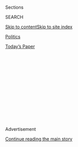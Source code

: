 <div id="app">

<div>

<div>

<div>

<div class="NYTAppHideMasthead css-1q2w90k e1suatyy0">

<div class="section css-ui9rw0 e1suatyy2">

<div class="css-eph4ug er09x8g0">

<div class="css-6n7j50">

</div>

<span class="css-1dv1kvn">Sections</span>

<div class="css-10488qs">

<span class="css-1dv1kvn">SEARCH</span>

</div>

[Skip to content](#site-content)[Skip to site
index](#site-index)

</div>

<div id="masthead-section-label" class="css-1wr3we4 eaxe0e00">

[Politics](https://www.nytimes.com/section/politics)

</div>

<div class="css-10698na e1huz5gh0">

</div>

</div>

<div id="masthead-bar-one" class="section hasLinks css-15hmgas e1csuq9d3">

<div class="css-uqyvli e1csuq9d0">

</div>

<div class="css-1uqjmks e1csuq9d1">

</div>

<div class="css-9e9ivx">

[](https://myaccount.nytimes.com/auth/login?response_type=cookie&client_id=vi)

</div>

<div class="css-1bvtpon e1csuq9d2">

[Today’s
Paper](https://www.nytimes.com/section/todayspaper)

</div>

</div>

</div>

</div>

<div data-aria-hidden="false">

<div id="site-content" data-role="main">

<div>

<div class="css-1aor85t" style="opacity:0.000000001;z-index:-1;visibility:hidden">

<div class="css-1hqnpie">

<div class="css-epjblv">

<span class="css-17xtcya">[Politics](/section/politics)</span><span class="css-x15j1o">|</span><span class="css-fwqvlz">Investigating
Donald Trump, F.B.I. Sees No Clear Link to
Russia</span>

</div>

<div class="css-k008qs">

<div class="css-1iwv8en">

<span class="css-18z7m18"></span>

<div>

</div>

</div>

<span class="css-1n6z4y">https://nyti.ms/2dWIfBL</span>

<div class="css-1705lsu">

<div class="css-4xjgmj">

<div class="css-4skfbu" data-role="toolbar" data-aria-label="Social Media Share buttons, Save button, and Comments Panel with current comment count" data-testid="share-tools">

  - 
  - 
  - 
  - 
    
    <div class="css-6n7j50">
    
    </div>

  - 

</div>

</div>

</div>

</div>

</div>

</div>

<div class="css-13pd83m">

</div>

<div id="top-wrapper" class="css-1sy8kpn">

<div id="top-slug" class="css-l9onyx">

Advertisement

</div>

[Continue reading the main
story](#after-top)

<div class="ad top-wrapper" style="text-align:center;height:100%;display:block;min-height:250px">

<div id="top" class="place-ad" data-position="top" data-size-key="top">

</div>

</div>

<div id="after-top">

</div>

</div>

<div id="sponsor-wrapper" class="css-1hyfx7x">

<div id="sponsor-slug" class="css-19vbshk">

Supported by

</div>

[Continue reading the main
story](#after-sponsor)

<div id="sponsor" class="ad sponsor-wrapper" style="text-align:center;height:100%;display:block">

</div>

<div id="after-sponsor">

</div>

</div>

<div class="css-1vkm6nb ehdk2mb0">

# Investigating Donald Trump, F.B.I. Sees No Clear Link to Russia

</div>

<div class="css-79elbk" data-testid="photoviewer-wrapper">

<div class="css-z3e15g" data-testid="photoviewer-wrapper-hidden">

</div>

<div class="css-1a48zt4 ehw59r15" data-testid="photoviewer-children">

![<span class="css-16f3y1r e13ogyst0" data-aria-hidden="true">President
Vladimir V. Putin of Russia after a meeting in October about Ukraine and
Syria.</span><span class="css-cnj6d5 e1z0qqy90" itemprop="copyrightHolder"><span class="css-1ly73wi e1tej78p0">Credit...</span><span><span>Klaus-Dietmar
Gabbert/European Pressphoto
Agency</span></span></span>](https://static01.nyt.com/images/2016/11/01/us/01russiaelect/01russiaelect-articleInline.jpg?quality=75&auto=webp&disable=upscale)

</div>

</div>

<div class="css-xt80pu e12qa4dv0">

<div class="css-18e8msd">

<div class="css-vp77d3 epjyd6m0">

<div class="css-1baulvz">

By [<span class="css-1baulvz" itemprop="name">Eric
Lichtblau</span>](https://www.nytimes.com/by/eric-lichtblau) and
[<span class="css-1baulvz last-byline" itemprop="name">Steven Lee
Myers</span>](https://www.nytimes.com/by/steven-lee-myers)

</div>

</div>

  - Oct. 31,
    2016

  - 
    
    <div class="css-4xjgmj">
    
    <div class="css-d8bdto" data-role="toolbar" data-aria-label="Social Media Share buttons, Save button, and Comments Panel with current comment count" data-testid="share-tools">
    
      - 
      - 
      - 
      - 
        
        <div class="css-6n7j50">
        
        </div>
    
      - 
    
    </div>
    
    </div>

</div>

</div>

<div class="section meteredContent css-1r7ky0e" name="articleBody" itemprop="articleBody">

<div class="css-1fanzo5 StoryBodyCompanionColumn">

<div class="css-53u6y8">

WASHINGTON — For much of the summer, the F.B.I. pursued a widening
investigation into a Russian role in the American presidential campaign.
Agents scrutinized advisers close to Donald J. Trump, looked for
financial connections with Russian financial figures, searched for those
involved in hacking the computers of Democrats, and even chased a lead —
which they ultimately came to doubt — about a possible secret channel of
email communication from the Trump Organization to a Russian bank.

Law enforcement officials say that none of the investigations so far
have found any conclusive or direct link between [Mr.
Trump](https://www.nytimes.com/2020/07/01/us/politics/trump-putin-russia-taliban-bounty.html)
and the Russian government. And even the hacking into Democratic emails,
F.B.I. and intelligence officials now believe, was aimed at disrupting
the presidential election rather than electing Mr. Trump.

Hillary Clinton’s supporters, angry over what they regard as a lack of
scrutiny of Mr. Trump by law enforcement officials, pushed for these
investigations. In recent days they have also demanded that James B.
Comey, the director of the F.B.I., discuss them publicly, as he did last
week when he announced that a [new batch of
emails](http://www.nytimes.com/2016/10/29/us/politics/fbi-hillary-clinton-email.html)
possibly connected to Mrs. Clinton had been discovered.

Supporters of Mrs. Clinton have argued that Mr. Trump’s evident affinity
for Russia’s president, Vladimir V. Putin — Mr. Trump has called him a
great leader and echoed his policies toward NATO, Ukraine and the war in
Syria — and the hacks of leading Democrats like John D. Podesta, the
chairman of the Clinton campaign, are clear indications that Russia has
taken sides in the presidential race and that voters should know what
the F.B.I. has found.

</div>

</div>

<div class="css-1fanzo5 StoryBodyCompanionColumn">

<div class="css-53u6y8">

The F.B.I.’s inquiries into Russia’s possible role continue, as does the
investigation into the emails involving Mrs. Clinton’s top aide, Huma
Abedin, on a computer she shared with her estranged husband, Anthony D.
Weiner. Mrs. Clinton’s supporters argue that voters have as much right
to know what the F.B.I. has found in Mr. Trump’s case, even if the
findings are not yet conclusive.

“You do not hear the director talking about any other investigation he
is involved in,” Representative Gregory W. Meeks, Democrat of New York,
said after Mr. Comey’s letter to Congress was made public. “Is he
investigating the Trump Foundation? Is he looking into the Russians
hacking into all of our emails? Is he looking into and deciding what is
going on with regards to other allegations of the Trump Organization?”

Mr. Comey would not even confirm the existence of any investigation of
Mr. Trump’s aides when asked during an appearance in September before
Congress. In the Obama administration’s internal deliberations over
identifying the Russians as the source of the hacks, Mr. Comey also
argued against doing so and succeeded in keeping the F.B.I.’s imprimatur
off the formal findings, a law enforcement official said. His stance was
first reported by CNBC.

Senator Harry Reid of Nevada, the minority leader, responded angrily on
Sunday with a letter accusing the F.B.I. of not being forthcoming about
Mr. Trump’s alleged ties with Moscow.

“It has become clear that you possess explosive information about close
ties and coordination between Donald Trump, his top advisers, and the
Russian government — a foreign interest openly hostile to the United
States, which Trump praises at every opportunity,” Mr. Reid wrote. “The
public has a right to know this information.”

</div>

</div>

<div class="css-1fanzo5 StoryBodyCompanionColumn">

<div class="css-53u6y8">

F.B.I. officials declined to comment on Monday. Intelligence officials
have said in interviews over the last six weeks that apparent
connections between some of Mr. Trump’s aides and Moscow originally
compelled them to open a broad investigation into possible links between
the Russian government and the Republican presidential candidate. Still,
they have said that Mr. Trump himself has not become a target. And no
evidence has emerged that would link him or anyone else in his business
or political circle directly to Russia’s election operations.

At least one part of the investigation has involved Paul Manafort, Mr.
Trump’s campaign chairman for much of the year. Mr. Manafort, a veteran
Republican political strategist, has had extensive business ties in
Russia and other former Soviet states, especially Ukraine, where he
served as an adviser to that country’s ousted president, Viktor F.
Yanukovych.

But the focus in that case was on Mr. Manafort’s ties with a
kleptocratic government in Ukraine — and whether he had declared the
income in the United States — and not necessarily on any Russian
influence over Mr. Trump’s campaign, one official said.

In classified sessions in August and September, intelligence officials
also briefed congressional leaders on the possibility of financial ties
between Russians and people connected to Mr. Trump. They focused
particular attention on what cyberexperts said appeared to be a
mysterious computer back channel between the Trump Organization and the
Alfa Bank, which is one of Russia’s biggest banks and whose owners have
longstanding ties to Mr. Putin.

F.B.I. officials spent weeks examining computer data showing an odd
stream of activity to a Trump Organization server and Alfa Bank.
Computer logs obtained by The New York Times show that two servers at
Alfa Bank sent more than 2,700 “look-up” messages — a first step for one
system’s computers to talk to another — to a Trump-connected server
beginning in the spring. But the F.B.I. ultimately concluded that there
could be an innocuous explanation, like a marketing email or spam, for
the computer contacts.

The most serious part of the F.B.I.’s investigation has focused on the
computer hacks that the Obama administration now formally blames on
Russia. That investigation also involves numerous officials from the
intelligence agencies. Investigators, the officials said, have become
increasingly confident, based on the evidence they have uncovered, that
Russia’s direct goal is not to support the election of Mr. Trump, as
many Democrats have asserted, but rather to disrupt the integrity of the
political system and undermine America’s standing in the world more
broadly.

The hacking, they said, reflected an intensification of spy-versus-spy
operations that never entirely abated after the Cold War but that have
become more aggressive in recent years as relations with Mr. Putin’s
Russia have soured.

</div>

</div>

<div class="css-1fanzo5 StoryBodyCompanionColumn">

<div class="css-53u6y8">

A senior intelligence official, who like the others spoke on the
condition of anonymity to discuss a continuing national security
investigation, said the Russians had become adept at exploiting computer
vulnerabilities created by the relative openness of and reliance on the
internet. Election officials in several states have reported what
appeared to be cyberintrusions from Russia, and while many doubt that
[an Election Day
hack](http://www.nytimes.com/2016/09/15/us/politics/sowing-doubt-is-seen-as-prime-danger-in-hacking-voting-system.html)
could alter the outcome of the election, the F.B.I. agencies across the
government are on alert for potential disruptions that could wreak havoc
with the voting process itself.

“It isn’t about the election,” a second senior official said, referring
to the aims of Russia’s interference. “It’s about a threat to
democracy.”

The investigation has treated it as a counterintelligence operation as
much as a criminal one, though agents are also focusing on whether
anyone in the United States was involved. The officials declined to
discuss any individual targets of the investigation, even when assured
of anonymity.

As has been the case with the investigation into Mrs. Clinton, the
F.B.I. has come under intense partisan political pressure — something
the bureau’s leaders have long sought to avoid. Supporters of both Mrs.
Clinton and Mr. Trump have been equally impassioned in calling for
investigations — and even in providing leads for investigators to
follow.

Mr. Reid, in a letter to Mr. Comey in August, asserted that Mr. Trump’s
campaign “has employed a number of individuals with significant and
disturbing ties to the Russia and the Kremlin.” Although Mr. Reid cited
no evidence and offered no names explicitly, he clearly referred to one
of Mr. Trump’s earlier campaign advisers, Carter Page.

Mr. Page, a former Merrill Lynch banker who founded an investment
company in New York, Global Energy Capital, drew attention during the
summer for a speech in which he criticized the United States and other
Western nations for a “hypocritical focus on ideas such as
democratization, inequality, corruption and regime change” in Russia and
other parts of the former Soviet Union.

Mr. Page responded with his own letter to Mr. Comey, denying wrongdoing
and calling Mr. Reid’s accusations “a witch hunt.” In an interview, he
said that he had never been contacted by the F.B.I. and that the
accusations were baseless and purely partisan because of his policy
views on Russia. “These people really seem to be grasping at straws,” he
said.

</div>

</div>

<div class="css-1fanzo5 StoryBodyCompanionColumn">

<div class="css-53u6y8">

Democrats have also accused another Republican strategist and Trump
confidant, Roger Stone, of being a conduit between the Russian hackers
and WikiLeaks, which has published the emails of the Democratic National
Committee and Mr. Podesta, the Clinton campaign manager. Mr. Stone
boasted of having contacts with the WikiLeaks founder, Julian Assange,
and appeared to predict the hacking of Mr. Podesta’s account, though he
later denied having any prior knowledge.

Mr. Stone derided the accusations and those raised by Michael J. Morell,
a former C.I.A. director and a Clinton supporter, who has called Mr.
Trump “an unwitting agent of the Russian Federation.” In an
[article](http://www.breitbart.com/hillary-clinton/2016/10/19/stone-wikileaks-mike-morell-russia/)
on the conservative news site Breitbart, Mr. Stone denied having links
to Russians and called the accusations “the new McCarthyism.”

</div>

</div>

</div>

<div>

</div>

<div>

</div>

<div>

</div>

<div>

<div id="bottom-wrapper" class="css-1ede5it">

<div id="bottom-slug" class="css-l9onyx">

Advertisement

</div>

[Continue reading the main
story](#after-bottom)

<div id="bottom" class="ad bottom-wrapper" style="text-align:center;height:100%;display:block;min-height:90px">

</div>

<div id="after-bottom">

</div>

</div>

</div>

</div>

</div>

## Site Index

<div>

</div>

## Site Information Navigation

  - [© <span>2020</span> <span>The New York Times
    Company</span>](https://help.nytimes.com/hc/en-us/articles/115014792127-Copyright-notice)

<!-- end list -->

  - [NYTCo](https://www.nytco.com/)
  - [Contact
    Us](https://help.nytimes.com/hc/en-us/articles/115015385887-Contact-Us)
  - [Work with us](https://www.nytco.com/careers/)
  - [Advertise](https://nytmediakit.com/)
  - [T Brand Studio](http://www.tbrandstudio.com/)
  - [Your Ad
    Choices](https://www.nytimes.com/privacy/cookie-policy#how-do-i-manage-trackers)
  - [Privacy](https://www.nytimes.com/privacy)
  - [Terms of
    Service](https://help.nytimes.com/hc/en-us/articles/115014893428-Terms-of-service)
  - [Terms of
    Sale](https://help.nytimes.com/hc/en-us/articles/115014893968-Terms-of-sale)
  - [Site
    Map](https://spiderbites.nytimes.com)
  - [Help](https://help.nytimes.com/hc/en-us)
  - [Subscriptions](https://www.nytimes.com/subscription?campaignId=37WXW)

</div>

</div>

</div>

</div>
